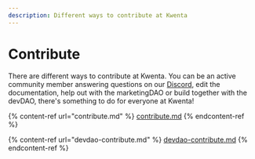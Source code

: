 ```yaml
---
description: Different ways to contribute at Kwenta
---
```


# Contribute

There are different ways to contribute at Kwenta. You can be an active community member answering questions on our [Discord](https://discord.gg/kwenta), edit the documentation, help out with the marketingDAO or build together with the devDAO, there's something to do for everyone at Kwenta!

{% content-ref url="contribute.md" %}
[contribute.md](contribute.md)
{% endcontent-ref %}

{% content-ref url="devdao-contribute.md" %}
[devdao-contribute.md](devdao-contribute.md)
{% endcontent-ref %}
